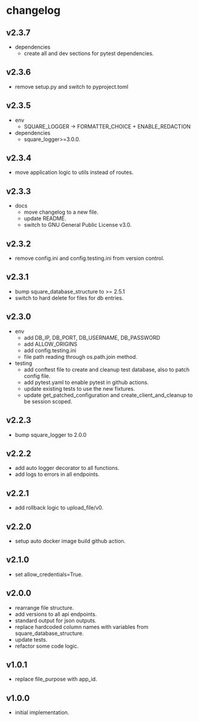 # changelog

## v2.3.7

- dependencies
    - create all and dev sections for pytest dependencies.

## v2.3.6

- remove setup.py and switch to pyproject.toml

## v2.3.5

- env
    - SQUARE_LOGGER -> FORMATTER_CHOICE + ENABLE_REDACTION
- dependencies
    - square_logger>=3.0.0.

## v2.3.4

- move application logic to utils instead of routes.

## v2.3.3

- docs
    - move changelog to a new file.
    - update README.
    - switch to GNU General Public License v3.0.

## v2.3.2

- remove config.ini and config.testing.ini from version control.

## v2.3.1

- bump square_database_structure to >= 2.5.1
- switch to hard delete for files for db entries.

## v2.3.0

- env
    - add DB_IP, DB_PORT, DB_USERNAME, DB_PASSWORD
    - add ALLOW_ORIGINS
    - add config.testing.ini
    - file path reading through os.path.join method.
- testing
    - add conftest file to create and cleanup test database, also to patch config file.
    - add pytest.yaml to enable pytest in github actions.
    - update existing tests to use the new fixtures.
    - update get_patched_configuration and create_client_and_cleanup to be session scoped.

## v2.2.3

- bump square_logger to 2.0.0

## v2.2.2

- add auto logger decorator to all functions.
- add logs to errors in all endpoints.

## v2.2.1

- add rollback logic to upload_file/v0.

## v2.2.0

- setup auto docker image build github action.

## v2.1.0

- set allow_credentials=True.

## v2.0.0

- rearrange file structure.
- add versions to all api endpoints.
- standard output for json outputs.
- replace hardcoded column names with variables from square_database_structure.
- update tests.
- refactor some code logic.

## v1.0.1

- replace file_purpose with app_id.

## v1.0.0

- initial implementation.
